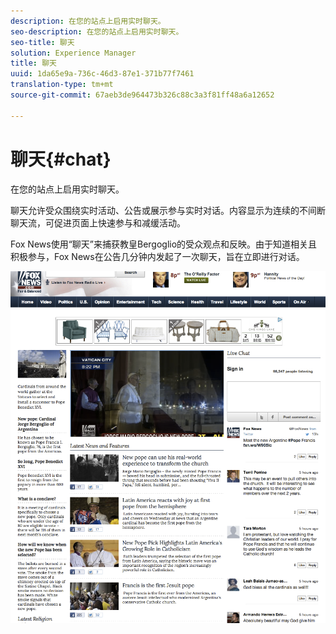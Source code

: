 ```yaml
---
description: 在您的站点上启用实时聊天。
seo-description: 在您的站点上启用实时聊天。
seo-title: 聊天
solution: Experience Manager
title: 聊天
uuid: 1da65e9a-736c-46d3-87e1-371b77f7461
translation-type: tm+mt
source-git-commit: 67aeb3de964473b326c88c3a3f81ff48a6a12652

---
```



# 聊天{#chat}

在您的站点上启用实时聊天。

聊天允许受众围绕实时活动、公告或展示参与实时对话。内容显示为连续的不间断聊天流，可促进页面上快速参与和减缓活动。

Fox News使用“聊天”来捕获教皇Bergoglio的受众观点和反映。由于知道相关且积极参与，Fox News在公告几分钟内发起了一次聊天，旨在立即进行对话。

![](assets/chat_example.png)

